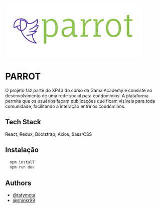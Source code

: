 ![Logo](src/assets/img/logo-header.png)

# PARROT

O projeto faz parte do XP43 do curso da Gama Academy e consiste no desenvolvimento de uma rede social para condomínios.
A plataforma permite que os usuários façam publicações que ficam visíveis para toda
comunidade, facilitando a interação entre os condôminos. 


## Tech Stack

React, Redux, Bootstrap, Axios, Sass/CSS


## Instalação
```bash
  npm install
  npm run dev
```
    

## Authors

- [@tatymota](https://github.com/tatymota)
- [@shinkr99](https://github.com/shinkr99)
